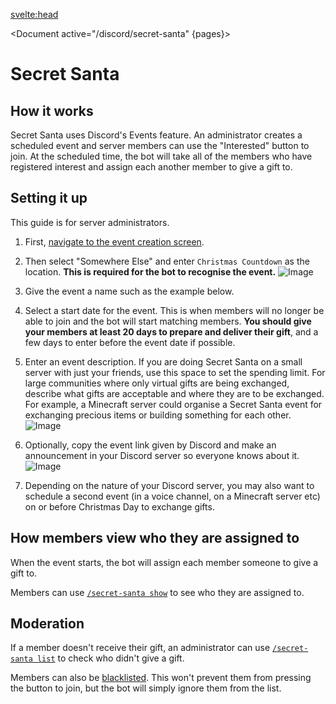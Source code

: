 <script>
	import Document from '../../components/Document.svelte';
	// import Warning from '../../components/Admonitions/Warning.svelte';
	import { getContext } from 'svelte';

	let pages = getContext('pages');
</script>

<svelte:head>

<title>Secret Santa • Christmas Countdown</title>
<meta name="title" content="Secret Santa • Christmas Countdown" />
<meta name="og:title" content="Secret Santa • Christmas Countdown" />
<meta name="twitter:title" content="Secret Santa • Christmas Countdown" />
<meta
		name="description"
		content="Use the Christmas Countdown bot for Discord's Secret Santa feature to organise your gift exchange."
	/>
<meta
		name="og:description"
		content="Use the Christmas Countdown bot for Discord's Secret Santa feature to organise your gift exchange."
	/>
<meta
		name="twitter:description"
		content="Use the Christmas Countdown bot for Discord's Secret Santa feature to organise your gift exchange."
	/>
</svelte:head>

<Document active="/discord/secret-santa" {pages}>

# Secret Santa

## How it works

Secret Santa uses Discord's Events feature.
An administrator creates a scheduled event and server members can use the "Interested" button to join.
At the scheduled time, the bot will take all of the members who have registered interest and assign each another member to give a gift to.

## Setting it up

This guide is for server administrators.

1. First, [navigate to the event creation screen](https://static.eartharoid.me/sharex/21/11/DiscordPTB_22S13DlCJS.png).

2. Then select "Somewhere Else" and enter `Christmas Countdown` as the location. **This is required for the bot to recognise the event.**
![Image](https://static.eartharoid.me/sharex/21/11/qRjD13f1xx.png)

3. Give the event a name such as the example below.

4. Select a start date for the event. This is when members will no longer be able to join and the bot will start matching members. **You should give your members at least 20 days to prepare and deliver their gift**, and a few days to enter before the event date if possible.

5. Enter an event description. If you are doing Secret Santa on a small server with just your friends, use this space to set the spending limit.
For large communities where only virtual gifts are being exchanged, describe what gifts are acceptable and where they are to be exchanged.
For example, a Minecraft server could organise a Secret Santa event for exchanging precious items or building something for each other.
![Image](https://static.eartharoid.me/sharex/21/11/DiscordPTB_7tLCMzy5ho.png)

6. Optionally, copy the event link given by Discord and make an announcement in your Discord server so everyone knows about it.
![Image](https://static.eartharoid.me/sharex/21/11/DiscordPTB_2yiQDHklZH.png)

7. Depending on the nature of your Discord server, you may also want to schedule a second event (in a voice channel, on a Minecraft server etc) on or before Christmas Day to exchange gifts.

## How members view who they are assigned to

When the event starts, the bot will assign each member someone to give a gift to.

Members can use [`/secret-santa show`](/discord/commands#secret-santa-show) to see who they are assigned to.

## Moderation

If a member doesn't receive their gift, an administrator can use [`/secret-santa list`](/discord/commands#secret-santa-list) to check who didn't give a gift.

Members can also be [blacklisted](/discord/commands#secret-santa-blacklist). This won't prevent them from pressing the button to join, but the bot will simply ignore them from the list.

</Document>
